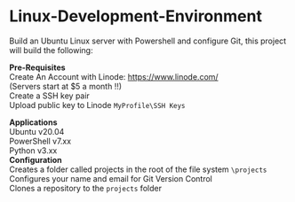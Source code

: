 # Linux-Development-Environment
Build an Ubuntu Linux server with Powershell and configure Git, this project will build the following:   

**Pre-Requisites**   
Create An Account with Linode:  https://www.linode.com/    
(Servers start at $5 a month !!)   
Create a SSH key pair   
Upload public key to Linode `MyProfile\SSH Keys`


**Applications**   
Ubuntu v20.04   
PowerShell v7.xx   
Python v3.xx   
**Configuration**   
Creates a folder called projects in the root of the file system `\projects`   
Configures your name and email for Git Version Control   
Clones a repository to the `projects` folder   